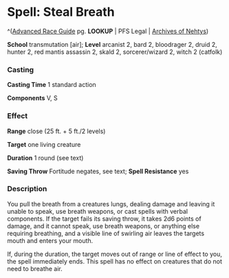 # Spell: Steal Breath

^([Advanced Race Guide][ss-steal-breath] pg. **LOOKUP** | PFS Legal | [Archives of Nehtys][sn-steal-breath])

**School** transmutation [air]; **Level** arcanist 2, bard 2, bloodrager 2, druid 2, hunter 2, red mantis assassin 2, skald 2, sorcerer/wizard 2, witch 2 (catfolk)

### Casting

**Casting Time** 1 standard action  

**Components** V, S

### Effect

**Range** close (25 ft. + 5 ft./2 levels)  

**Target** one living creature  

**Duration** 1 round (see text)  

**Saving Throw** Fortitude negates, see text; **Spell Resistance** yes

### Description

You pull the breath from a creatures lungs, dealing damage and leaving it unable to speak, use breath weapons, or cast spells with verbal components. If the target fails its saving throw, it takes 2d6 points of damage, and it cannot speak, use breath weapons, or anything else requiring breathing, and a visible line of swirling air leaves the targets mouth and enters your mouth.  

If, during the duration, the target moves out of range or line of effect to you, the spell immediately ends. This spell has no effect on creatures that do not need to breathe air.

[ss-steal-breath]: http://paizo.com/products/btpy8rv2
[sn-steal-breath]: http://www.archivesofnethys.com/SpellDisplay.aspx?ItemName=Steal%20Breath